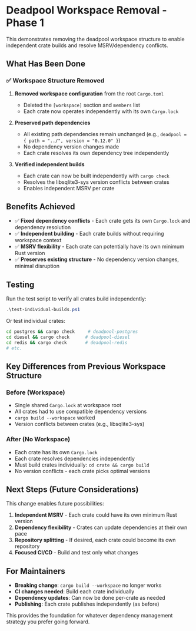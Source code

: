 # Deadpool Workspace Removal - Phase 1

This demonstrates removing the deadpool workspace structure to enable independent crate builds and resolve MSRV/dependency conflicts.

## What Has Been Done

### ✅ Workspace Structure Removed

1. **Removed workspace configuration** from the root `Cargo.toml`
   - Deleted the `[workspace]` section and `members` list
   - Each crate now operates independently with its own `Cargo.lock`

2. **Preserved path dependencies**
   - All existing path dependencies remain unchanged (e.g., `deadpool = { path = "../", version = "0.12.0" }`)
   - No dependency version changes made
   - Each crate resolves its own dependency tree independently

3. **Verified independent builds**
   - Each crate can now be built independently with `cargo check`
   - Resolves the libsqlite3-sys version conflicts between crates
   - Enables independent MSRV per crate

## Benefits Achieved

- ✅ **Fixed dependency conflicts** - Each crate gets its own `Cargo.lock` and dependency resolution
- ✅ **Independent building** - Each crate builds without requiring workspace context  
- ✅ **MSRV flexibility** - Each crate can potentially have its own minimum Rust version
- ✅ **Preserves existing structure** - No dependency version changes, minimal disruption

## Testing

Run the test script to verify all crates build independently:

```powershell
.\test-individual-builds.ps1
```

Or test individual crates:

```bash
cd postgres && cargo check     # deadpool-postgres
cd diesel && cargo check      # deadpool-diesel  
cd redis && cargo check       # deadpool-redis
# etc.
```

## Key Differences from Previous Workspace Structure

### Before (Workspace)
- Single shared `Cargo.lock` at workspace root
- All crates had to use compatible dependency versions
- `cargo build --workspace` worked
- Version conflicts between crates (e.g., libsqlite3-sys)

### After (No Workspace)  
- Each crate has its own `Cargo.lock`
- Each crate resolves dependencies independently
- Must build crates individually: `cd crate && cargo build`
- No version conflicts - each crate picks optimal versions

## Next Steps (Future Considerations)

This change enables future possibilities:

1. **Independent MSRV** - Each crate could have its own minimum Rust version
2. **Dependency flexibility** - Crates can update dependencies at their own pace  
3. **Repository splitting** - If desired, each crate could become its own repository
4. **Focused CI/CD** - Build and test only what changes

## For Maintainers

- **Breaking change**: `cargo build --workspace` no longer works
- **CI changes needed**: Build each crate individually
- **Dependency updates**: Can now be done per-crate as needed
- **Publishing**: Each crate publishes independently (as before)

This provides the foundation for whatever dependency management strategy you prefer going forward.
